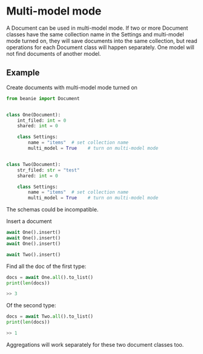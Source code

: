 # Multi-model mode

A Document can be used in multi-model mode. If two or more Document classes have the same collection name in the Settings and multi-model mode turned on, they will save documents into the same collection, but read operations for each Document class will happen separately. One model will not find documents of another model.

## Example

Create documents with multi-model mode turned on

```python
from beanie import Document


class One(Document):
    int_filed: int = 0
    shared: int = 0        

    class Settings:
        name = "items"  # set collection name
        multi_model = True    # turn on multi-model mode


class Two(Document):
    str_filed: str = "test"
    shared: int = 0

    class Settings:
        name = "items"  # set collection name
        multi_model = True    # turn on multi-model mode
```

The schemas could be incompatible.

Insert a document

```python
await One().insert()
await One().insert()
await One().insert()

await Two().insert()
```

Find all the doc of the first type:

```python
docs = await One.all().to_list()
print(len(docs))

>> 3
```

Of the second type:

```python
docs = await Two.all().to_list()
print(len(docs))

>> 1
```

Aggregations will work separately for these two document classes too.